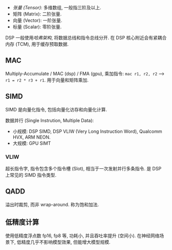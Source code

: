 - *张量 (Tensor)*: 多维数组, 一般指三阶及以上.
- 矩阵 (Matrix): 二阶张量.
- 向量 (Vector): 一阶张量.
- 标量 (Scalar): 零阶张量.

DSP 一般使用*哈弗架构*, 将数据总线和指令总线分开. 在 DSP 核心附近会有紧耦合内存 (TCM), 用于缓存预取数据.

## MAC 

Multiply-Accumulate / MAC (dsp) / FMA (gpu), 乘加指令: `mac r1, r2, r2` --> `r1 = r2 * r3 + r1`.  用于向量和矩阵乘加.


## SIMD 

SIMD 是向量化指令, 包括向量化访存和向量化计算. 

数据并行 (Single Instrution, Multiple Data):
- 小规模: DSP SIMD, DSP VLIW (Very Long Instruction Word), Qualcomm HVX, ARM NEON. 
- 大规模: GPU SIMT

### VLIW

超长指令字, 指令包含多个指令槽 (Slot), 相当于一次发射并行多条指令. 是 DSP 上常见的 SIMD 指令类型.


## QADD 

溢出时裁剪, 而非 wrap-around. 称为饱和加法.

## 低精度计算

使用低精度浮点数 fp16, fp8 等, 功耗小, 并且吞吐率提升 (空间小). 在神经网络场景下, 低精度几乎不影响模型效果, 但能增大模型规模.